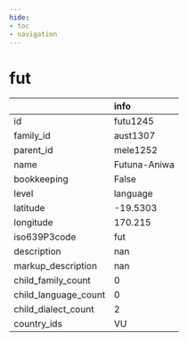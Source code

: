 ```yaml
---
hide:
- toc
- navigation
---
```

# fut
|                      | info         |
|:---------------------|:-------------|
| id                   | futu1245     |
| family_id            | aust1307     |
| parent_id            | mele1252     |
| name                 | Futuna-Aniwa |
| bookkeeping          | False        |
| level                | language     |
| latitude             | -19.5303     |
| longitude            | 170.215      |
| iso639P3code         | fut          |
| description          | nan          |
| markup_description   | nan          |
| child_family_count   | 0            |
| child_language_count | 0            |
| child_dialect_count  | 2            |
| country_ids          | VU           |